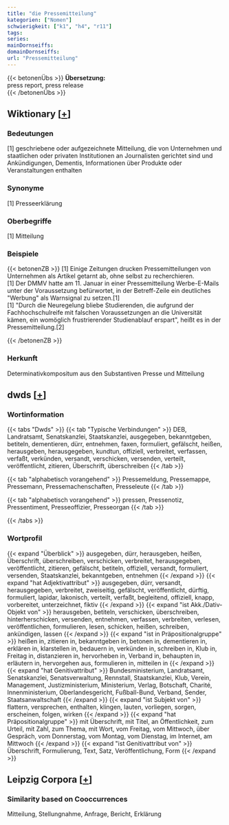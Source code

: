 ```yaml
---
title: "die Pressemitteilung"
kategorien: ["Nomen"]
schwierigkeit: ["k1", "h4", "r11"]
tags:
series:
mainDornseiffs:
domainDornseiffs:
url: "Pressemitteilung"
---
```


{{< betonenÜbs >}}
**Übersetzung:**  
press report, press release  
{{< /betonenÜbs >}}

## Wiktionary [[+](https://de.wiktionary.org/wiki/Pressemitteilung)]

### Bedeutungen
[1] geschriebene oder aufgezeichnete Mitteilung, die von Unternehmen und staatlichen oder privaten Institutionen an Journalisten gerichtet sind und Ankündigungen, Dementis, Informationen über Produkte oder Veranstaltungen enthalten  

### Synonyme
[1] Presseerklärung  

### Oberbegriffe
[1] Mitteilung  

### Beispiele
{{< betonenZB >}}
[1] Einige Zeitungen drucken Pressemitteilungen von Unternehmen als Artikel getarnt ab, ohne selbst zu recherchieren.  
[1] Der DMMV hatte am 11. Januar in einer Pressemitteilung Werbe-E-Mails unter der Voraussetzung befürwortet, in der Betreff-Zeile ein deutliches "Werbung" als Warnsignal zu setzen.[1]  
[1] "Durch die Neuregelung bliebe Studierenden, die aufgrund der Fachhochschulreife mit falschen Voraussetzungen an die Universität kämen, ein womöglich frustrierender Studienablauf erspart", heißt es in der Pressemitteilung.[2]  

{{< /betonenZB >}}
### Herkunft
Determinativkompositum aus den Substantiven Presse und Mitteilung  



## dwds [[+](https://www.dwds.de/wb/Pressemitteilung)]

### Wortinformation
{{< tabs "Dwds" >}}
{{< tab "Typische Verbindungen" >}}
DEB, Landratsamt, Senatskanzlei, Staatskanzlei, ausgegeben, bekanntgeben, betiteln, dementieren, dürr, entnehmen, faxen, formuliert, gefälscht, heißen, herausgeben, herausgegeben, kundtun, offiziell, verbreitet, verfassen, verfaßt, verkünden, versandt, verschicken, versenden, verteilt, veröffentlicht, zitieren, Überschrift, überschreiben
{{< /tab >}}

{{< tab "alphabetisch vorangehend" >}}
Pressemeldung, Pressemappe, Pressemann, Pressemachenschaften, Presseleute
{{< /tab >}}

{{< tab "alphabetisch vorangehend" >}}
pressen, Pressenotiz, Pressentiment, Presseoffizier, Presseorgan
{{< /tab >}}

{{< /tabs >}}

### Wortprofil
{{< expand "Überblick" >}} ausgegeben, dürr, herausgeben, heißen, Überschrift, überschreiben, verschicken, verbreitet, herausgegeben, veröffentlicht, zitieren, gefälscht, betiteln, offiziell, versandt, formuliert, versenden, Staatskanzlei, bekanntgeben, entnehmen {{< /expand >}}
{{< expand "hat Adjektivattribut" >}} ausgegeben, dürr, versandt, herausgegeben, verbreitet, zweiseitig, gefälscht, veröffentlicht, dürftig, formuliert, lapidar, lakonisch, verteilt, verfaßt, begleitend, offiziell, knapp, vorbereitet, unterzeichnet, fiktiv {{< /expand >}}
{{< expand "ist Akk./Dativ-Objekt von" >}} herausgeben, betiteln, verschicken, überschreiben, hinterherschicken, versenden, entnehmen, verfassen, verbreiten, verlesen, veröffentlichen, formulieren, lesen, schicken, heißen, schreiben, ankündigen, lassen {{< /expand >}}
{{< expand "ist in Präpositionalgruppe" >}} heißen in, zitieren in, bekanntgeben in, betonen in, dementieren in, erklären in, klarstellen in, bedauern in, verkünden in, schreiben in, Klub in, Freitag in, distanzieren in, hervorheben in, Verband in, behaupten in, erläutern in, hervorgehen aus, formulieren in, mitteilen in {{< /expand >}}
{{< expand "hat Genitivattribut" >}} Bundesministerium, Landratsamt, Senatskanzlei, Senatsverwaltung, Rennstall, Staatskanzlei, Klub, Verein, Management, Justizministerium, Ministerium, Verlag, Botschaft, Charité, Innenministerium, Oberlandesgericht, Fußball-Bund, Verband, Sender, Staatsanwaltschaft {{< /expand >}}
{{< expand "ist Subjekt von" >}} flattern, versprechen, enthalten, klingen, lauten, vorliegen, sorgen, erscheinen, folgen, wirken {{< /expand >}}
{{< expand "hat Präpositionalgruppe" >}} mit Überschrift, mit Titel, an Öffentlichkeit, zum Urteil, mit Zahl, zum Thema, mit Wort, vom Freitag, vom Mittwoch, über Gespräch, vom Donnerstag, vom Montag, vom Dienstag, im Internet, am Mittwoch {{< /expand >}}
{{< expand "ist Genitivattribut von" >}} Überschrift, Formulierung, Text, Satz, Veröffentlichung, Form {{< /expand >}}

## Leipzig Corpora [[+](https://corpora.uni-leipzig.de/en/res?word=Pressemitteilung&corpusId=deu_newscrawl-public_2018)]


### Similarity based on Cooccurrences
Mitteilung, Stellungnahme, Anfrage, Bericht, Erklärung

